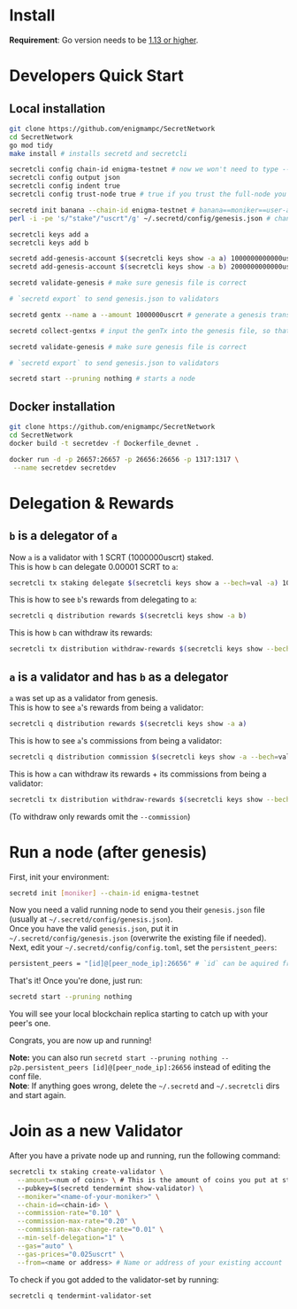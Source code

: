 # Install

**Requirement**: Go version needs to be [1.13 or higher](https://golang.org/dl/).

# Developers Quick Start

## Local installation

```bash
git clone https://github.com/enigmampc/SecretNetwork
cd SecretNetwork
go mod tidy
make install # installs secretd and secretcli
```

```bash
secretcli config chain-id enigma-testnet # now we won't need to type --chain-id enigma-testnet every time
secretcli config output json
secretcli config indent true
secretcli config trust-node true # true if you trust the full-node you are connecting to, false otherwise

secretd init banana --chain-id enigma-testnet # banana==moniker==user-agent of this node
perl -i -pe 's/"stake"/"uscrt"/g' ~/.secretd/config/genesis.json # change the default staking denom from stake to uscrt

secretcli keys add a
secretcli keys add b

secretd add-genesis-account $(secretcli keys show -a a) 1000000000000uscrt # 1 SCRT == 10^6 uSCRT
secretd add-genesis-account $(secretcli keys show -a b) 2000000000000uscrt # 1 SCRT == 10^6 uSCRT

secretd validate-genesis # make sure genesis file is correct

# `secretd export` to send genesis.json to validators

secretd gentx --name a --amount 1000000uscrt # generate a genesis transaction - this makes a a validator on genesis which stakes 1000000uscrt (1 SCRT)

secretd collect-gentxs # input the genTx into the genesis file, so that the chain is aware of the validators

secretd validate-genesis # make sure genesis file is correct

# `secretd export` to send genesis.json to validators

secretd start --pruning nothing # starts a node
```

## Docker installation

```bash
git clone https://github.com/enigmampc/SecretNetwork
cd SecretNetwork
docker build -t secretdev -f Dockerfile_devnet .

docker run -d -p 26657:26657 -p 26656:26656 -p 1317:1317 \
 --name secretdev secretdev
```

# Delegation & Rewards

## `b` is a delegator of `a`

Now `a` is a validator with 1 SCRT (1000000uscrt) staked.  
This is how `b` can delegate 0.00001 SCRT to `a`:

```bash
secretcli tx staking delegate $(secretcli keys show a --bech=val -a) 10uscrt --from b
```

This is how to see `b`'s rewards from delegating to `a`:

```bash
secretcli q distribution rewards $(secretcli keys show -a b)
```

This is how `b` can withdraw its rewards:

```bash
secretcli tx distribution withdraw-rewards $(secretcli keys show --bech=val -a a) --from b
```

## `a` is a validator and has `b` as a delegator

`a` was set up as a validator from genesis.  
This is how to see `a`'s rewards from being a validator:

```bash
secretcli q distribution rewards $(secretcli keys show -a a)
```

This is how to see `a`'s commissions from being a validator:

```bash
secretcli q distribution commission $(secretcli keys show -a --bech=val a)
```

This is how `a` can withdraw its rewards + its commissions from being a validator:

```bash
secretcli tx distribution withdraw-rewards $(secretcli keys show --bech=val -a a) --from a --commission
```

(To withdraw only rewards omit the `--commission`)

# Run a node (after genesis)

First, init your environment:

```bash
secretd init [moniker] --chain-id enigma-testnet
```

Now you need a valid running node to send you their `genesis.json` file (usually at `~/.secretd/config/genesis.json`).  
Once you have the valid `genesis.json`, put it in `~/.secretd/config/genesis.json` (overwrite the existing file if needed).  
Next, edit your `~/.secretd/config/config.toml`, set the `persistent_peers`:

```bash
persistent_peers = "[id]@[peer_node_ip]:26656" # `id` can be aquired from your first peer by running `secretcli status`
```

That's it! Once you're done, just run:

```bash
secretd start --pruning nothing
```

You will see your local blockchain replica starting to catch up with your peer's one.

Congrats, you are now up and running!

**Note:** you can also run `secretd start --pruning nothing --p2p.persistent_peers [id]@[peer_node_ip]:26656` instead of editing the conf file.  
**Note**: If anything goes wrong, delete the `~/.secretd` and `~/.secretcli` dirs and start again.

# Join as a new Validator

After you have a private node up and running, run the following command:

```bash
secretcli tx staking create-validator \
  --amount=<num of coins> \ # This is the amount of coins you put at stake. i.e. 100000uscrt
  --pubkey=$(secretd tendermint show-validator) \
  --moniker="<name-of-your-moniker>" \
  --chain-id=<chain-id> \
  --commission-rate="0.10" \
  --commission-max-rate="0.20" \
  --commission-max-change-rate="0.01" \
  --min-self-delegation="1" \
  --gas="auto" \
  --gas-prices="0.025uscrt" \
  --from=<name or address> # Name or address of your existing account
```

To check if you got added to the validator-set by running:

```bash
secretcli q tendermint-validator-set
```
